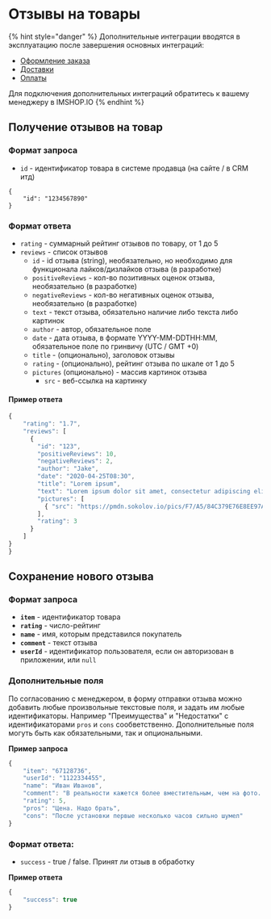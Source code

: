# Отзывы на товары

{% hint style="danger" %}
Дополнительные интеграции вводятся в эксплуатацию после завершения основных интеграций:

* [Оформление заказа](../oformlenie-zakaza.-dostavki-oplaty/order.md)
* [Доставки](../oformlenie-zakaza.-dostavki-oplaty/deliveries.md)
* [Оплаты](../oformlenie-zakaza.-dostavki-oplaty/payments.md)

Для подключения дополнительных интеграций обратитесь к вашему менеджеру в IMSHOP.IO
{% endhint %}

## Получение отзывов на товар

### Формат запроса

* `id` - идентификатор товара в системе продавца (на сайте / в CRM итд)

```
{
    "id": "1234567890"
}
```

### Формат ответа

* `rating` - суммарный рейтинг отзывов по товару, от 1 до 5
* `reviews` - список отзывов
  * `id` - id отзыва (string), необязательно, но необходимо для функционала лайков/дизлайков отзыва (в разработке)
  * `positiveReviews` - кол-во позитивных оценок отзыва, необязательно (в разработке)
  * `negativeReviews` - кол-во негативных оценок отзыва, необязательно (в разработке)
  * `text` - текст отзыва, обязательно наличие либо текста либо картинок
  * `author` - автор, обязательное поле
  * `date` - дата отзыва, в формате YYYY-MM-DDTHH:MM, обязательное поле по гринвичу (UTC / GMT +0)
  * `title` - (опционально), заголовок отзывы
  * `rating` - (опционально), рейтинг отзыва по шкале от 1 до 5
  * `pictures` (опционально) - массив картинок отзыва
    * `src` - веб-ссылка на картинку

#### Пример ответа

```javascript
{
    "rating": "1.7",
    "reviews": [
      {
        "id": "123",
        "positiveReviews": 10,
        "negativeReviews": 2,
        "author": "Jake",
        "date": "2020-04-25T08:30",
        "title": "Lorem ipsum",
        "text": "Lorem ipsum dolor sit amet, consectetur adipiscing elit, sed do eiusmod tempor incididunt ut labore et dolore magna aliqua.",
        "pictures": [
          { "src": "https://pmdn.sokolov.io/pics/F7/A5/84C379E76E8EE97A3B23EBE39DE4.jpg" },
        ],
        "rating": 3
      }
    ]
}
}
```

## Сохранение нового отзыва

### Формат запроса

* **`item`** - идентификатор товара
* **`rating`** - число-рейтинг
* **`name`** - имя, которым представился покупатель
* **`comment`** - текст отзыва
* **`userId`** - идентификатор пользователя, если он авторизован в приложении, или `null`

### Дополнительные поля

По согласованию с менеджером, в форму отправки отзыва можно добавить любые произвольные текстовые поля, и задать им любые идентификаторы. Например "Преимущества" и "Недостатки" с идентификаторами `pros` и `cons` сообветственно. Дополнительные поля могуть быть как обязательными, так и опциональными.

**Пример запроса**

```javascript
{
    "item": "67128736",
    "userId": "1122334455",
    "name": "Иван Иванов",
    "comment": "В реальности кажется более вместительным, чем на фото. Отличный материал. За такую цену - просто подарок.",
    "rating": 5,
    "pros": "Цена. Надо брать",
    "cons": "После установки первые несколько часов сильно шумел"
}
```

### Формат ответа:

* `success` - true / false. Принят ли отзыв в обработку

**Пример ответа**

```javascript
{
    "success": true
}
```
